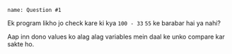 ```ngMeta
name: Question #1
```

Ek program likho jo check kare ki kya `100 - 33` `55` ke barabar hai ya nahi?

Aap inn dono values ko alag alag variables mein daal ke unko compare kar sakte ho.
